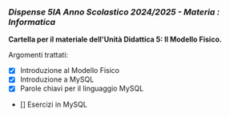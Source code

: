 ### *Dispense 5IA Anno Scolastico 2024/2025 - Materia : Informatica*

**Cartella per il materiale dell'Unità Didattica 5: Il Modello Fisico.**

Argomenti trattati:
- [X] Introduzione al Modello Fisico
- [X] Introduzione a MySQL
- [X] Parole chiavi per il linguaggio MySQL
- [] Esercizi in MySQL